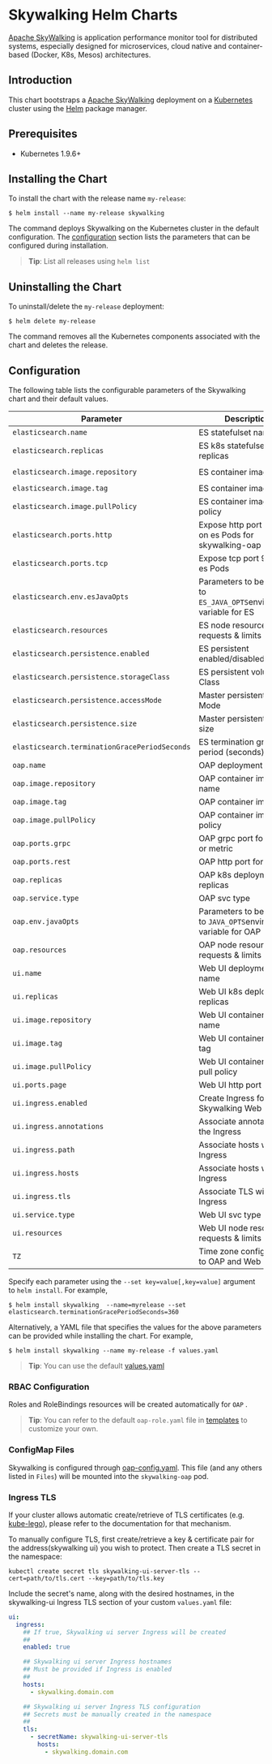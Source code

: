 # Skywalking Helm Charts

[Apache SkyWalking](https://skywalking.apache.org/) is application performance monitor tool for distributed systems, especially designed for microservices, cloud native and container-based (Docker, K8s, Mesos) architectures.

## Introduction

This chart bootstraps a [Apache SkyWalking](https://skywalking.apache.org/) deployment on a [Kubernetes](http://kubernetes.io) cluster using the [Helm](https://helm.sh) package manager.

## Prerequisites

- Kubernetes 1.9.6+ 

## Installing the Chart

To install the chart with the release name `my-release`:

```console
$ helm install --name my-release skywalking
```

The command deploys Skywalking on the Kubernetes cluster in the default configuration. The [configuration](#configuration) section lists the parameters that can be configured during installation.

> **Tip**: List all releases using `helm list`

## Uninstalling the Chart

To uninstall/delete the `my-release` deployment:

```console
$ helm delete my-release
```

The command removes all the Kubernetes components associated with the chart and deletes the release.

## Configuration

The following table lists the configurable parameters of the Skywalking chart and their default values.

Parameter | Description | Default
--------- | ----------- | -------
`elasticsearch.name` | ES statefulset name | `skywalking-elasticsearch` 
 `elasticsearch.replicas`                      | ES k8s statefulset replicas | `3` 
`elasticsearch.image.repository` | ES container image name | `docker.elastic.co/elasticsearch/elasticsearch-oss` 
`elasticsearch.image.tag` | ES container image tag | `6.3.2` 
`elasticsearch.image.pullPolicy` | ES container image pull policy | `IfNotPresent`
`elasticsearch.ports.http` | Expose http port 9200 on es Pods for skywalking-oap | `9200` 
`elasticsearch.ports.tcp` | Expose tcp port 9300 on es Pods | `9300` 
`elasticsearch.env.esJavaOpts` | Parameters to be added to `ES_JAVA_OPTS`environment variable for ES | `"-Xms4g -Xmx4g"` 
`elasticsearch.resources` | ES node resources requests & limits | `requests.memory=8Gi，limits.memory=16Gi - cpu limit must be an integer` 
`elasticsearch.persistence.enabled` | ES persistent enabled/disabled | `true` 
`elasticsearch.persistence.storageClass` | ES persistent volume Class | `fast` 
`elasticsearch.persistence.accessMode` | Master persistent Access Mode | `ReadWriteOnce` 
 `elasticsearch.persistence.size`              | Master persistent Access size | `30Gi` 
`elasticsearch.terminationGracePeriodSeconds` | ES termination grace period (seconds) | `300` 
`oap.name` | OAP deployment name | `skywalking-oap` 
`oap.image.repository` | OAP container image name | `apache/skywalking-oap-server` 
`oap.image.tag` | OAP container image tag | `6.0.0-GA` 
`oap.image.pullPolicy` | OAP container image pull policy | `IfNotPresent` 
`oap.ports.grpc` | OAP grpc port for tracing or metric | `11800` 
`oap.ports.rest` | OAP http port for Web UI | `12800` 
`oap.replicas` | OAP k8s deployment replicas | `3` 
`oap.service.type` | OAP svc type | `ClusterIP` 
`oap.env.javaOpts` | Parameters to be added to `JAVA_OPTS`environment variable for OAP | `-Xms256M -Xmx512M` 
`oap.resources` | OAP node resources requests & limits | `requests.memory=1Gi，limits.memory=2Gi - cpu limit must be an integer` 
`ui.name` | Web UI deployment name | `skywalking-ui` 
`ui.replicas` | Web UI k8s deployment replicas | `1` 
`ui.image.repository` | Web UI container image name | `apache/skywalking-ui` 
`ui.image.tag` | Web UI container image tag | `6.0.0-GA` 
 `ui.image.pullPolicy`                         | Web UI container image pull policy | `IfNotPresent` 
`ui.ports.page` | Web UI http port | `8080` 
`ui.ingress.enabled` | Create Ingress for Skywalking Web UI | `false` 
`ui.ingress.annotations` | Associate annotations to the Ingress | `{}`
`ui.ingress.path` | Associate hosts with the Ingress | `/` 
`ui.ingress.hosts` | Associate hosts with the Ingress | `[]` 
`ui.ingress.tls` | Associate TLS with the Ingress | `[]` 
 `ui.service.type`                             | Web UI svc type | `NodePort` 
 `ui.resources`                  | Web UI node resources requests & limits | `requests.memory=8Gi，limits.memory=16Gi - cpu limit must be an integer` 
 `TZ` | Time zone configuration to OAP and Web UI | `UTC+0` 

Specify each parameter using the `--set key=value[,key=value]` argument to `helm install`. For example,

```console
$ helm install skywalking  --name=myrelease --set elasticsearch.terminationGracePeriodSeconds=360
```

Alternatively, a YAML file that specifies the values for the above parameters can be provided while installing the chart. For example,

```console
$ helm install skywalking --name my-release -f values.yaml
```

> **Tip**: You can use the default [values.yaml](values.yaml)

### RBAC Configuration
Roles and RoleBindings resources will be created automatically for `OAP` .

> **Tip**: You can refer to the default `oap-role.yaml` file in [templates](templates/) to customize your own.

### ConfigMap Files
Skywalking is configured through [oap-config.yaml](oap-config.yaml). This file (and any others listed in `Files`) will be mounted into the `skywalking-oap` pod.

### Ingress TLS
If your cluster allows automatic create/retrieve of TLS certificates (e.g. [kube-lego](https://github.com/jetstack/kube-lego)), please refer to the documentation for that mechanism.

To manually configure TLS, first create/retrieve a key & certificate pair for the address(skywalking ui) you wish to protect. Then create a TLS secret in the namespace:

```console
kubectl create secret tls skywalking-ui-server-tls --cert=path/to/tls.cert --key=path/to/tls.key
```

Include the secret's name, along with the desired hostnames, in the skywalking-ui Ingress TLS section of your custom `values.yaml` file:

```yaml
ui:
  ingress:
    ## If true, Skywalking ui server Ingress will be created
    ##
    enabled: true

    ## Skywalking ui server Ingress hostnames
    ## Must be provided if Ingress is enabled
    ##
    hosts:
      - skywalking.domain.com

    ## Skywalking ui server Ingress TLS configuration
    ## Secrets must be manually created in the namespace
    ##
    tls:
      - secretName: skywalking-ui-server-tls
        hosts:
          - skywalking.domain.com
```
